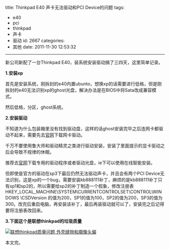title: Thinkpad E40 声卡无法驱动和PCI Device的问题
tags:
  - e40
  - pci
  - thinkpad
  - 声卡
  - 驱动
id: 2667
categories:
  - 其他
date: 2011-11-30 12:53:32
---

新公司新配了一台Thinkpad E40，装系统安装驱动搞了三四天，这里简单记录。

**1.安装xp**

首先是安装系统，刚拆封的e40内置ubunto，想换xp的话需要进行低格，但是刚拆封的e40无法识别xp的ghost光盘，解决办法是在BIOS中将Sata改成兼容模式。

然后低格，分区，ghost系统。

**2.安装驱动**

不知道为什么包装箱里没有找到驱动盘，这样的话ghost安装完毕之后连网卡都驱动不起来，需要先去[官网](http://think.lenovo.com.cn/)下载网卡驱动。

千万不要使用鲁大师和驱动精灵之类进行驱动安装，安装了里面提示的显卡驱动之后会导致不规律的休眠。

推荐去[官网](http://think.lenovo.com.cn/)下载专用的驱动程序或者驱动光盘，ie下可以使用在线智能安装。

但即使是官方的驱动在sp3下最后仍然无法驱动声卡，并且会有两个PCI Device无法识别，这是xp的一个bug，需要安装kb888111补丁，麻烦的是kb888111补丁只有sp1和sp2的，所以需要给sp2的补丁制造一个假象，修改注册表HKEY_LOCAL_MACHINE\SYSTEM\CURRENTCONTROLSET\CONTROL\WINDOWS \CSDVersion
的值为200，SP1的值为100，SP2的值为200，SP3的值为300。改完后重启电脑，再安装该补丁，最后再装驱动就可以了，安装完之后记得要将注册表改回来。

**3.下面这个是联想thinkpad的垃圾质量**

[![](//blog.foolbird.net/wp-content/uploads/2011/11/IMG_2688-500x281.jpg "联想thinkpad质量问题,外壳缝隙和摄像头偏")](//blog.foolbird.net/2667.html/img_2688)

本文完。
